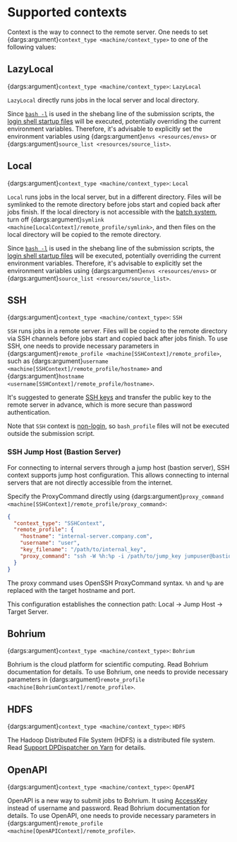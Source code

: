 # Supported contexts

Context is the way to connect to the remote server.
One needs to set {dargs:argument}`context_type <machine/context_type>` to one of the following values:

## LazyLocal

{dargs:argument}`context_type <machine/context_type>`: `LazyLocal`

`LazyLocal` directly runs jobs in the local server and local directory.

Since [`bash -l`](https://www.gnu.org/software/bash/manual/bash.html#Invoking-Bash) is used in the shebang line of the submission scripts, the [login shell startup files](https://www.gnu.org/software/bash/manual/bash.html#Invoking-Bash) will be executed, potentially overriding the current environment variables. Therefore, it's advisable to explicitly set the environment variables using {dargs:argument}`envs <resources/envs>` or {dargs:argument}`source_list <resources/source_list>`.

## Local

{dargs:argument}`context_type <machine/context_type>`: `Local`

`Local` runs jobs in the local server, but in a different directory.
Files will be symlinked to the remote directory before jobs start and copied back after jobs finish.
If the local directory is not accessible with the [batch system](./batch.md), turn off {dargs:argument}`symlink <machine[LocalContext]/remote_profile/symlink>`, and then files on the local directory will be copied to the remote directory.

Since [`bash -l`](https://www.gnu.org/software/bash/manual/bash.html#Invoking-Bash) is used in the shebang line of the submission scripts, the [login shell startup files](https://www.gnu.org/software/bash/manual/bash.html#Invoking-Bash) will be executed, potentially overriding the current environment variables. Therefore, it's advisable to explicitly set the environment variables using {dargs:argument}`envs <resources/envs>` or {dargs:argument}`source_list <resources/source_list>`.

## SSH

{dargs:argument}`context_type <machine/context_type>`: `SSH`

`SSH` runs jobs in a remote server.
Files will be copied to the remote directory via SSH channels before jobs start and copied back after jobs finish.
To use SSH, one needs to provide necessary parameters in {dargs:argument}`remote_profile <machine[SSHContext]/remote_profile>`, such as {dargs:argument}`username <machine[SSHContext]/remote_profile/hostname>` and {dargs:argument}`hostname <username[SSHContext]/remote_profile/hostname>`.

It's suggested to generate [SSH keys](https://help.ubuntu.com/community/SSH/OpenSSH/Keys) and transfer the public key to the remote server in advance, which is more secure than password authentication.

Note that `SSH` context is [non-login](https://www.gnu.org/software/bash/manual/html_node/Bash-Startup-Files.html), so `bash_profile` files will not be executed outside the submission script.

### SSH Jump Host (Bastion Server)

For connecting to internal servers through a jump host (bastion server), SSH context supports jump host configuration. This allows connecting to internal servers that are not directly accessible from the internet.

Specify the ProxyCommand directly using {dargs:argument}`proxy_command <machine[SSHContext]/remote_profile/proxy_command>`:

```json
{
  "context_type": "SSHContext",
  "remote_profile": {
    "hostname": "internal-server.company.com",
    "username": "user",
    "key_filename": "/path/to/internal_key",
    "proxy_command": "ssh -W %h:%p -i /path/to/jump_key jumpuser@bastion.company.com"
  }
}
```

The proxy command uses OpenSSH ProxyCommand syntax. `%h` and `%p` are replaced with the target hostname and port.

This configuration establishes the connection path: Local → Jump Host → Target Server.

## Bohrium

{dargs:argument}`context_type <machine/context_type>`: `Bohrium`

Bohrium is the cloud platform for scientific computing.
Read Bohrium documentation for details.
To use Bohrium, one needs to provide necessary parameters in {dargs:argument}`remote_profile <machine[BohriumContext]/remote_profile>`.

## HDFS

{dargs:argument}`context_type <machine/context_type>`: `HDFS`

The Hadoop Distributed File System (HDFS) is a distributed file system.
Read [Support DPDispatcher on Yarn](dpdispatcher_on_yarn.md) for details.

## OpenAPI

{dargs:argument}`context_type <machine/context_type>`: `OpenAPI`

OpenAPI is a new way to submit jobs to Bohrium. It using [AccessKey](https://bohrium.dp.tech/personal/setting) instead of username and password. Read Bohrium documentation for details.
To use OpenAPI, one needs to provide necessary parameters in {dargs:argument}`remote_profile <machine[OpenAPIContext]/remote_profile>`.

